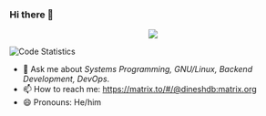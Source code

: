 ### Hi there 👋

<p align="center"><img align="center" src="https://profile-counter.glitch.me/{dineshdb}/count.svg" /></p>

<img src="https://github-readme-stats.vercel.app/api?username=dineshdb&count_private=true&show_icons=true&theme=yeblu" alt="Code Statistics">

- 💬 Ask me about *Systems Programming, GNU/Linux, Backend Development, DevOps*.
- 📫 How to reach me: https://matrix.to/#/@dineshdb:matrix.org
- 😄 Pronouns: He/him

<!--
**dineshdb/dineshdb** is a ✨ _special_ ✨ repository because its `README.md` (this file) appears on your GitHub profile.

- 🔭 I’m currently working on ...
- 🌱 I’m currently learning ...
- 👯 I’m looking to collaborate on ...
- 🤔 I’m looking for help with ...

- ⚡ Fun fact: ...
-->

